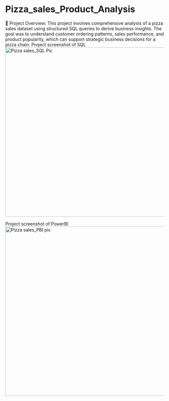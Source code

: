 # Pizza_sales_Product_Analysis
📝 Project Overview: This project involves comprehensive analysis of a pizza sales dataset using structured SQL queries to derive business insights. The goal was to understand customer ordering patterns, sales performance, and product popularity, which can support strategic business decisions for a pizza chain.
Project screenshot of SQL
<img width="959" height="539" alt="Pizza sales_SQL Pic" src="https://github.com/user-attachments/assets/ee77176a-b1a4-48af-a73c-983933ce7d7a" />

Project screenshot of PowerBI
<img width="956" height="539" alt="Pizza sales_PBI pic" src="https://github.com/user-attachments/assets/6be51ca8-60bd-48de-a87b-aef5ce723956" />

